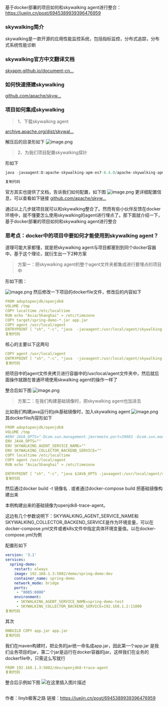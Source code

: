 基于docker部署的项目如何和skywalking agent进行整合：https://juejin.cn/post/6945389939396476959

### skywalking简介

skywalking是一款开源的应用性能监控系统，包括指标监控，分布式追踪，分布式系统性能诊断

### skywalking官方中文翻译文档

[skyapm.github.io/document-cn…](https://skyapm.github.io/document-cn-translation-of-skywalking/)

### 如何快速搭建skywalking

[github.com/apache/skyw…](https://github.com/apache/skywalking-docker)

### 项目如何集成skywalking

> 1、下载skywalking agent

[archive.apache.org/dist/skywal…](https://archive.apache.org/dist/skywalking/)

解压后的目录形如下 ![image.png](https://p3-juejin.byteimg.com/tos-cn-i-k3u1fbpfcp/5eeef4ea34524fb19783bf27f2e93175~tplv-k3u1fbpfcp-zoom-1.image)

> 2、为我们项目配置skywalking探针

形如下

```java
java -javaagent:D:apache-skywalking-apm-es7-8.4.0/apache-skywalking-apm-bin-es7/agentskywalking-agent.jar -Dskywalking.agent.service_name=当前项目在skywalking显示的名称 -Dskywalking.collector.backend_service=xxxx:11800 -jar spring-demo-0.0.1-SNAPSHOT.jar

复制代码
```

官方其实也提供了文档，告诉我们如何配置，如下图 ![image.png](https://p3-juejin.byteimg.com/tos-cn-i-k3u1fbpfcp/3c1bacf4f7b849b08812cde062b06262~tplv-k3u1fbpfcp-zoom-1.image) 更详细配置信息，可以查看如下链接 [github.com/apache/skyw…](https://github.com/apache/skywalking/blob/master/docs/en/setup/service-agent/java-agent/README.md)

通过以上几步就项目就可以和skywalking整合了。然而有些小伙伴反馈在docker环境中，就不懂要怎么使用skywalking的agent进行埋点了。那下面就介绍一下，基于docker部署的项目如何和skywalking agent进行整合

### 思考点：docker中的项目中要如何才能使用到skywalking agent？

道理可能大家都懂，就是把skywalking agent与项目都塞到到同个docker容器中，基于这个理论，就衍生出一下2种方案

> 方案一：把skywalking agent的整个agent文件夹都集成进行要埋点的项目中

形如下图：

![image.png](https://p3-juejin.byteimg.com/tos-cn-i-k3u1fbpfcp/9f6d750c79be4b4393b44c67af8cfb7c~tplv-k3u1fbpfcp-zoom-1.image) 然后修改一下项目的dockerfile文件，修改后的内容如下

```yaml
FROM adoptopenjdk/openjdk8
VOLUME /tmp
COPY localtime /etc/localtime
RUN echo "Asia/Shanghai" > /etc/timezone
COPY target/spring-demo-*.jar app.jar
COPY agent /usr/local/agent
ENTRYPOINT [ "sh", "-c", "java  -javaagent:/usr/local/agent/skywalking-agent.jar -Dskywalking.agent.service_name=spring-demo -Dskywalking.collector.backend_service=192.168.1.2:11800 -Djava.security.egd=file:/dev/./urandom -jar /app.jar" ]
复制代码
```

核心的主要以下这两句

```yaml
COPY agent /usr/local/agent
ENTRYPOINT [ "sh", "-c", "java  -javaagent:/usr/local/agent/skywalking-agent.jar -Dskywalking.agent.service_name=spring-demo -Dskywalking.collector.backend_service=192.168.1.2:11800 -Djava.security.egd=file:/dev/./urandom -jar /app.jar" ]
复制代码
```

把项目中的agent文件夹拷贝进行容器中的/usr/local/agent文件夹中，然后就后面操作就跟在普通环境使用skwalking agent的操作一样了

整合后如下图 ![image.png](https://p3-juejin.byteimg.com/tos-cn-i-k3u1fbpfcp/bb19def53ace40979e93ef600e46ed15~tplv-k3u1fbpfcp-zoom-1.image)

> 方案二：在我们构建基础镜像时，把skywalking agent也加进去

比如我们构建java运行的jdk基础镜像时，加入skywalking agent ![image.png](https://p3-juejin.byteimg.com/tos-cn-i-k3u1fbpfcp/53b88154b49a4b2e9ba368424656b40e~tplv-k3u1fbpfcp-zoom-1.image) 其dockerfile内容形如下

```yaml
FROM adoptopenjdk/openjdk8
VOLUME /tmp
#ENV JAVA_OPTS="-Dcom.sun.management.jmxremote.port=39083 -Dcom.sun.management.jmxremote.ssl=false -Dcom.sun.management.jmxremote.authenticate=false"
ENV JAVA_OPTS=""
ENV SKYWALKING_AGENT_SERVICE_NAME=""
ENV SKYWALKING_COLLECTOR_BACKEND_SERVICE=""
COPY localtime /etc/localtime
COPY agent /usr/local/agent
RUN echo "Asia/Shanghai" > /etc/timezone

ENTRYPOINT [ "sh", "-c", "java $JAVA_OPTS -javaagent:/usr/local/agent/skywalking-agent.jar -Dskywalking.agent.service_name=$SKYWALKING_AGENT_SERVICE_NAME -Dskywalking.collector.backend_service=$SKYWALKING_COLLECTOR_BACKEND_SERVICE -Djava.security.egd=file:/dev/./urandom -jar /app.jar" ]
复制代码
```

然后通过docker build -t 镜像名 . 或者通过docker-compose build 把基础镜像构建出来

本例构建出来的基础镜像为openjdk8-trace-agent。

这边有几个参数说明下：SKYWALKING_AGENT_SERVICE_NAME和SKYWALKING_COLLECTOR_BACKEND_SERVICE是作为环境变量，可以在docker-compose.yml文件或者k8s文件中指定具体环境变量值。以在docker-compose.yml为例

配置形如下

```yaml
version: '3.1'
services:
  spring-demo:
    restart: always
    image: 192.168.1.3:5002/demo/spring-demo:dev
    container_name: spring-demo
    network_mode: bridge
    ports:
     - "8085:8080"
    environment:
     - SKYWALKING_AGENT_SERVICE_NAME=spring-demo-test
     - SKYWALKING_COLLECTOR_BACKEND_SERVICE=192.168.1.2:11800
复制代码
```

其次

```yaml
ONBUILD COPY app.jar app.jar
复制代码
```

我们在maven构建时，把业务的jar统一命名成app.jar，因此第一个app.jar 是我们业务项目的jar，第二个jar是运行在docker容器的jar。这样我们在业务的dockerfile中，只需这么写就行

```yaml
FROM 192.168.1.3:5002/dev/openjdk8-trace-agent
复制代码
```

整合后示例如下图 ![在这里插入图片描述](https://p3-juejin.byteimg.com/tos-cn-i-k3u1fbpfcp/f6e8d270db79441490f51056b7fedba5~tplv-k3u1fbpfcp-zoom-1.image)

## 


作者：linyb极客之路
链接：https://juejin.cn/post/6945389939396476959
